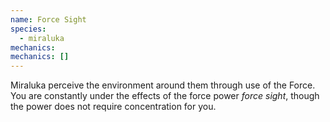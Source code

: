 ```yaml
---
name: Force Sight
species:
  - miraluka
mechanics:
mechanics: []
---
```

Miraluka perceive the environment around them through use of the Force. You are constantly under the effects of the force power *force sight*, though the power does not require concentration for you.
